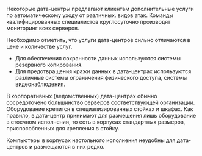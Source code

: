 Некоторые дата-центры предлагают клиентам дополнительные услуги по автоматическому уходу от различных.
видов атак. Команды квалифицированных специалистов круглосуточно производят мониторинг всех серверов.

Необходимо отметить, что услуги дата-центров сильно отличаются в цене и количестве услуг.
* Для обеспечения сохранности данных используются системы резервного копирования.
* Для предотвращения кражи данных в дата-центрах используются различные системы ограничения физического доступа, системы видеонаблюдения. 

В корпоративных (ведомственных) дата-центрах обычно сосредоточено большинство серверов соответствующей организации. Оборудование крепится в специализированных стойках и шкафах. Как правило, в дата-центр принимают для размещения лишь оборудование в стоечном исполнении, то есть в корпусах стандартных размеров, приспособленных для крепления в стойку. 

Компьютеры в корпусах настольного исполнения неудобны для дата-центров и размещаются в них редко.

